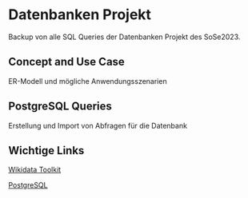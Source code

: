 # Datenbanken Projekt


Backup von alle SQL Queries der Datenbanken Projekt des SoSe2023.

## Concept and Use Case


ER-Modell und mögliche Anwendungsszenarien

## PostgreSQL Queries


Erstellung und Import von Abfragen für die Datenbank

## Wichtige Links


[Wikidata Toolkit](https://www.mediawiki.org/wiki/Wikidata_Toolkit)

[PostgreSQL](https://www.postgresql.org/docs/)
